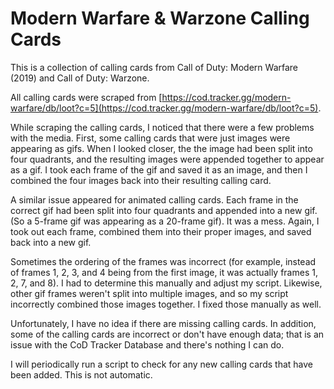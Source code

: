 # Modern Warfare & Warzone Calling Cards

This is a collection of calling cards from Call of Duty: Modern Warfare (2019) and Call of Duty: Warzone. 

All calling cards were scraped from [https://cod.tracker.gg/modern-warfare/db/loot?c=5](https://cod.tracker.gg/modern-warfare/db/loot?c=5).

While scraping the calling cards, I noticed that there were a few problems with the media. First, some calling cards that were just images were appearing as gifs. When I looked closer, the the image had been split into four quadrants, and the resulting images were appended together to appear as a gif. I took each frame of the gif and saved it as an image, and then I combined the four images back into their resulting calling card.

A similar issue appeared for animated calling cards. Each frame in the correct gif had been split into four quadrants and appended into a new gif. (So a 5-frame gif was appearing as a 20-frame gif). It was a mess. Again, I took out each frame, combined them into their proper images, and saved back into a new gif.

Sometimes the ordering of the frames was incorrect (for example, instead of frames 1, 2, 3, and 4 being from the first image, it was actually frames 1, 2, 7, and 8). I had to determine this manually and adjust my script. Likewise, other gif frames weren't split into multiple images, and so my script incorrectly combined those images together. I fixed those manually as well.

Unfortunately, I have no idea if there are missing calling cards. In addition, some of the calling cards are incorrect or don't have enough data; that is an issue with the CoD Tracker Database and there's nothing I can do.

I will periodically run a script to check for any new calling cards that have been added. This is not automatic.